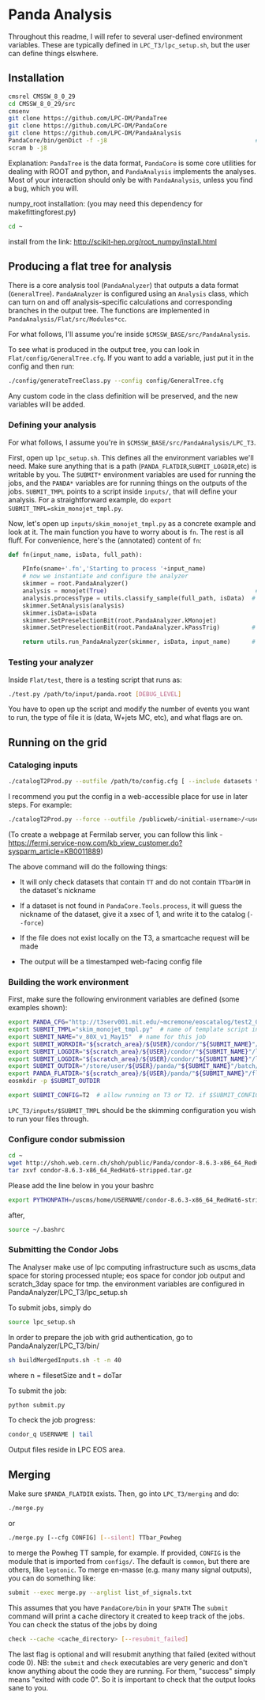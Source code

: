 # Panda Analysis

Throughout this readme, I will refer to several user-defined environment variables. 
These are typically defined in `LPC_T3/lpc_setup.sh`, but the user can define things elswhere.

## Installation

```bash
cmsrel CMSSW_8_0_29
cd CMSSW_8_0_29/src
cmsenv
git clone https://github.com/LPC-DM/PandaTree
git clone https://github.com/LPC-DM/PandaCore
git clone https://github.com/LPC-DM/PandaAnalysis
PandaCore/bin/genDict -f -j8                                          # I typically add PandaCore/bin to my $PATH
scram b -j8
```

Explanation: `PandaTree` is the data format, `PandaCore` is some core utilities for dealing with ROOT and python, and `PandaAnalysis` implements the analyses.
Most of your interaction should only be with `PandaAnalysis`, unless you find a bug, which you will.

numpy_root installation: (you may need this dependency for makefittingforest.py)
```bash
cd ~
```
install from the link: http://scikit-hep.org/root_numpy/install.html


## Producing a flat tree for analysis

There is a core analysis tool (`PandaAnalyzer`) that outputs a data format (`GeneralTree`).
`PandaAnalyzer` is configured using an `Analysis` class, which can turn on and off analysis-specific calculations and corresponding branches in the output tree.
The functions are implemented in `PandaAnalysis/Flat/src/Modules*cc`.

For what follows, I'll assume you're inside `$CMSSW_BASE/src/PandaAnalysis`.

To see what is produced in the output tree, you can look in `Flat/config/GeneralTree.cfg`. 
If you want to add a variable, just put it in the config and then run:
```bash
./config/generateTreeClass.py --config config/GeneralTree.cfg
```
Any custom code in the class definition will be preserved, and the new variables will be added.

### Defining your analysis

For what follows, I assume you're in `$CMSSW_BASE/src/PandaAnalysis/LPC_T3`.

First, open up `lpc_setup.sh`. 
This defines all the environment variables we'll need.
Make sure anything that is a path (`PANDA_FLATDIR`,`SUBMIT_LOGDIR`,etc) is writable by you.
The `SUBMIT*` environment variables are used for running the jobs, and the `PANDA*` variables are for running things on the outputs of the jobs.
`SUBMIT_TMPL` points to a script inside `inputs/`, that will define your analysis.
For a straightforward example, do `export SUBMIT_TMPL=skim_monojet_tmpl.py`.

Now, let's open up `inputs/skim_monojet_tmpl.py` as a concrete example and look at it.
The main function you have to worry about is `fn`.
The rest is all fluff.
For convenience, here's the (annotated) content of `fn`:
```python
def fn(input_name, isData, full_path):

    PInfo(sname+'.fn','Starting to process '+input_name)
    # now we instantiate and configure the analyzer
    skimmer = root.PandaAnalyzer()
    analysis = monojet(True)                                          # this is imported from PandaAnalysis.Flat.Analysis, where the defaults are set
    analysis.processType = utils.classify_sample(full_path, isData)  # set the type of the process
    skimmer.SetAnalysis(analysis)
    skimmer.isData=isData
    skimmer.SetPreselectionBit(root.PandaAnalyzer.kMonojet)             # set the preselection
    skimmer.SetPreselectionBit(root.PandaAnalyzer.kPassTrig)         # only save data events that trip a trigger

    return utils.run_PandaAnalyzer(skimmer, isData, input_name)      # run the analysis 
```

### Testing your analyzer

Inside `Flat/test`, there is a testing script that runs as:
```bash
./test.py /path/to/input/panda.root [DEBUG_LEVEL]
```
You have to open up the script and modify the number of events you want to run, the type of file it is (data, W+jets MC, etc), and what flags are on.

## Running on the grid

### Cataloging inputs

```bash
./catalogT2Prod.py --outfile /path/to/config.cfg [ --include datasets to include ] [ --exclude datasets to skip ] [ --force ] [--smartcache]
```

I recommend you put the config in a web-accessible place for use in later steps. For example:
```bash
./catalogT2Prod.py --force --outfile /publicweb/<initial-username>/<username>/$(date +%Y%m%d).cfg --include TT --exclude TTbarDM --smartcache
```
(To create a webpage at Fermilab server, you can follow this link -
https://fermi.service-now.com/kb_view_customer.do?sysparm_article=KB0011889)

The above command will do the following things:

- It will only check datasets that contain `TT` and do not contain `TTbarDM` in the dataset's nickname

- If a dataset is not found in `PandaCore.Tools.process`, it will guess the nickname of the dataset, give it a xsec of 1, and write it to the catalog (`--force`)

- If the file does not exist locally on the T3, a smartcache request will be made

- The output will be a timestamped web-facing config file


### Building the work environment

First, make sure the following environment variables are defined (some examples shown):
```bash
export PANDA_CFG="http://t3serv001.mit.edu/~mcremone/eoscatalog/test2_009.cfg"  # location of config file from previous section
export SUBMIT_TMPL="skim_monojet_tmpl.py"  # name of template script in LPC_T3/inputs
export SUBMIT_NAME="v_80X_v1_May15"  # name for this job
export SUBMIT_WORKDIR="${scratch_area}/${USER}/condor/"${SUBMIT_NAME}"/work/"  # staging area for submission
export SUBMIT_LOGDIR="${scratch_area}/${USER}/condor/"${SUBMIT_NAME}"/logs/"  # log directory
export SUBMIT_LOGDIR="${scratch_area}/${USER}/condor/"${SUBMIT_NAME}"/locks/"  # lock directory
export SUBMIT_OUTDIR="/store/user/${USER}/panda/"${SUBMIT_NAME}"/batch/"  # location of unmerged files
export PANDA_FLATDIR="${scratch_area}/${USER}/panda/"${SUBMIT_NAME}"/flat/"   # merged output
eosmkdir -p $SUBMIT_OUTDIR

export SUBMIT_CONFIG=T2  # allow running on T3 or T2. if $SUBMIT_CONFIG==T3, then only run on T3
```

`LPC_T3/inputs/$SUBMIT_TMPL` should be the skimming configuration you wish to run your files through. 

### Configure condor submission
```bash
cd ~
wget http://shoh.web.cern.ch/shoh/public/Panda/condor-8.6.3-x86_64_RedHat6-stripped.tar.gz .
tar zxvf condor-8.6.3-x86_64_RedHat6-stripped.tar.gz
```
Please add the line below in you your bashrc
```bash
export PYTHONPATH=/uscms/home/USERNAME/condor-8.6.3-x86_64_RedHat6-stripped/lib/python:$PYTHONPATH
```
after,
```bash
source ~/.bashrc
```

### Submitting the Condor Jobs
The Analyser make use of lpc computing infrastructure such as uscms_data space for storing processed ntuple; eos space for condor job output and scratch_3day space for tmp.
the environment variables are configured in PandaAnalyzer/LPC_T3/lpc_setup.sh

To submit jobs, simply do
```bash 
source lpc_setup.sh
```
In order to prepare the job with grid authentication, go to PandaAnalyzer/LPC_T3/bin/
```bash
sh buildMergedInputs.sh -t -n 40
```
where n = filesetSize and t = doTar

To submit the job:
```bash
python submit.py
```
To check the job progress:
```bash
condor_q USERNAME | tail
```

Output files reside in LPC EOS area. 

## Merging

Make sure `$PANDA_FLATDIR` exists. Then, go into `LPC_T3/merging` and do:
```bash
./merge.py
```
or
```bash
./merge.py [--cfg CONFIG] [--silent] TTbar_Powheg
```
to merge the Powheg TT sample, for example. 
If provided, `CONFIG` is the module that is imported from `configs/`. 
The default is `common`, but there are others, like `leptonic`.
To merge en-masse (e.g. many many signal outputs), you can do something like:
```bash
submit --exec merge.py --arglist list_of_signals.txt
```
This assumes that you have `PandaCore/bin` in your `$PATH`
The `submit` command will print a cache directory it created to keep track of the jobs.
You can check the status of the jobs by doing
```bash
check --cache <cache_directory> [--resubmit_failed]
```
The last flag is optional and will resubmit anything that failed (exited without code 0).
NB: the `submit` and `check` executables are very generic and don't know anything about the code they are running.
For them, "success" simply means "exited with code 0".
So it is important to check that the output looks sane to you.
